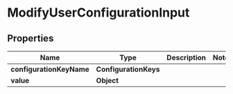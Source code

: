 

# ModifyUserConfigurationInput


## Properties

| Name | Type | Description | Notes |
|------------ | ------------- | ------------- | -------------|
|**configurationKeyName** | **ConfigurationKeys** |  |  |
|**value** | **Object** |  |  |




